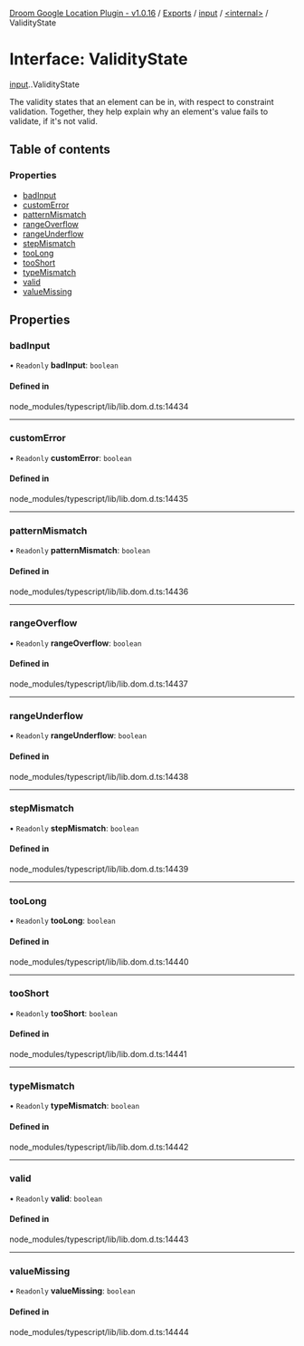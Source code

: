 [Droom Google Location Plugin - v1.0.16](../README.md) / [Exports](../modules.md) / [input](../modules/input.md) / [<internal\>](../modules/input._internal_.md) / ValidityState

# Interface: ValidityState

[input](../modules/input.md).[<internal>](../modules/input._internal_.md).ValidityState

The validity states that an element can be in, with respect to constraint validation. Together, they help explain why an element's value fails to validate, if it's not valid.

## Table of contents

### Properties

- [badInput](input._internal_.ValidityState.md#badinput)
- [customError](input._internal_.ValidityState.md#customerror)
- [patternMismatch](input._internal_.ValidityState.md#patternmismatch)
- [rangeOverflow](input._internal_.ValidityState.md#rangeoverflow)
- [rangeUnderflow](input._internal_.ValidityState.md#rangeunderflow)
- [stepMismatch](input._internal_.ValidityState.md#stepmismatch)
- [tooLong](input._internal_.ValidityState.md#toolong)
- [tooShort](input._internal_.ValidityState.md#tooshort)
- [typeMismatch](input._internal_.ValidityState.md#typemismatch)
- [valid](input._internal_.ValidityState.md#valid)
- [valueMissing](input._internal_.ValidityState.md#valuemissing)

## Properties

### badInput

• `Readonly` **badInput**: `boolean`

#### Defined in

node_modules/typescript/lib/lib.dom.d.ts:14434

___

### customError

• `Readonly` **customError**: `boolean`

#### Defined in

node_modules/typescript/lib/lib.dom.d.ts:14435

___

### patternMismatch

• `Readonly` **patternMismatch**: `boolean`

#### Defined in

node_modules/typescript/lib/lib.dom.d.ts:14436

___

### rangeOverflow

• `Readonly` **rangeOverflow**: `boolean`

#### Defined in

node_modules/typescript/lib/lib.dom.d.ts:14437

___

### rangeUnderflow

• `Readonly` **rangeUnderflow**: `boolean`

#### Defined in

node_modules/typescript/lib/lib.dom.d.ts:14438

___

### stepMismatch

• `Readonly` **stepMismatch**: `boolean`

#### Defined in

node_modules/typescript/lib/lib.dom.d.ts:14439

___

### tooLong

• `Readonly` **tooLong**: `boolean`

#### Defined in

node_modules/typescript/lib/lib.dom.d.ts:14440

___

### tooShort

• `Readonly` **tooShort**: `boolean`

#### Defined in

node_modules/typescript/lib/lib.dom.d.ts:14441

___

### typeMismatch

• `Readonly` **typeMismatch**: `boolean`

#### Defined in

node_modules/typescript/lib/lib.dom.d.ts:14442

___

### valid

• `Readonly` **valid**: `boolean`

#### Defined in

node_modules/typescript/lib/lib.dom.d.ts:14443

___

### valueMissing

• `Readonly` **valueMissing**: `boolean`

#### Defined in

node_modules/typescript/lib/lib.dom.d.ts:14444
